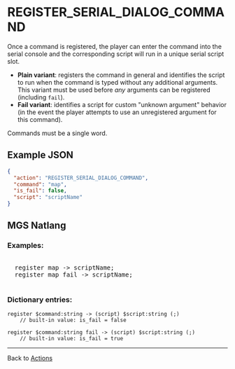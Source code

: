 # REGISTER_SERIAL_DIALOG_COMMAND

Once a command is registered, the player can enter the command into the serial console and the corresponding script will run in a unique serial script slot.

- **Plain variant**: registers the command in general and identifies the script to run when the command is typed without any additional arguments. This variant must be used before *any* arguments can be registered (including `fail`).
- **Fail variant**: identifies a script for custom "unknown argument" behavior (in the event the player attempts to use an unregistered argument for this command).

Commands must be a single word.

## Example JSON

```json
{
  "action": "REGISTER_SERIAL_DIALOG_COMMAND",
  "command": "map",
  "is_fail": false,
  "script": "scriptName"
}
```

## MGS Natlang

### Examples:

<pre class="HyperMD-codeblock mgs">

  <span class="verb">register</span> <span class="string">map</span> <span class="control">-></span> <span class="script">scriptName</span><span class="terminator">;</span>
  <span class="verb">register</span> <span class="string">map</span> <span class="target">fail</span> <span class="control">-></span> <span class="script">scriptName</span><span class="terminator">;</span>

</pre>

### Dictionary entries:

```
register $command:string -> (script) $script:string (;)
	// built-in value: is_fail = false

register $command:string fail -> (script) $script:string (;)
	// built-in value: is_fail = true
```

---

Back to [Actions](actions)
